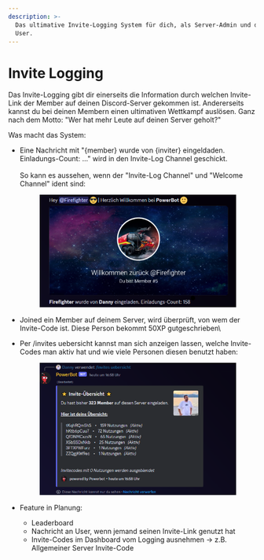 ```yaml
---
description: >-
  Das ultimative Invite-Logging System für dich, als Server-Admin und deine
  User.
---
```


# Invite Logging

Das Invite-Logging gibt dir einerseits die Information durch welchen Invite-Link der Member auf deinen Discord-Server gekommen ist. Andererseits kannst du bei deinen Membern einen ultimativen Wettkampf auslösen. Ganz nach dem Motto: "Wer hat mehr Leute auf deinen Server geholt?"

Was macht das System:

*   Eine Nachricht mit "{member} wurde von {inviter} eingeldaden. Einladungs-Count: ..." wird in den Invite-Log Channel geschickt. \
    \
    So kann es aussehen, wenn der "Invite-Log Channel" und "Welcome Channel" ident sind:

    <div data-full-width="true">

    <figure><img src="../.gitbook/assets/invite-welcomemessage.png" alt=""><figcaption></figcaption></figure>

    </div>
* Joined ein Member auf deinem Server, wird überprüft, von wem der Invite-Code ist. Diese Person bekommt 50XP gutgeschrieben\

*   Per /invites uebersicht kannst man sich anzeigen lassen, welche Invite-Codes man aktiv hat und wie viele Personen diesen benutzt haben:

    <div data-full-width="true">

    <figure><img src="../.gitbook/assets/invite-uebersicht.png" alt=""><figcaption></figcaption></figure>

    </div>
* Feature in Planung:
  * Leaderboard
  * Nachricht an User, wenn jemand seinen Invite-Link genutzt hat
  * Invite-Codes im Dashboard vom Logging ausnehmen -> z.B. Allgemeiner Server Invite-Code
